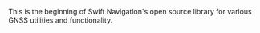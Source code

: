 This is the beginning of Swift Navigation's open source library for
various GNSS utilities and functionality.
